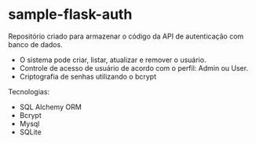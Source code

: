 # sample-flask-auth

Repositório criado para armazenar o código da API de autenticação com banco de dados.

- O sistema pode criar, listar, atualizar e remover o usuário.
- Controle de acesso de usuário de acordo com o perfil: Admin ou User.
- Criptografia de senhas utilizando o bcrypt

Tecnologias:
- SQL Alchemy ORM
- Bcrypt
- Mysql
- SQLite
